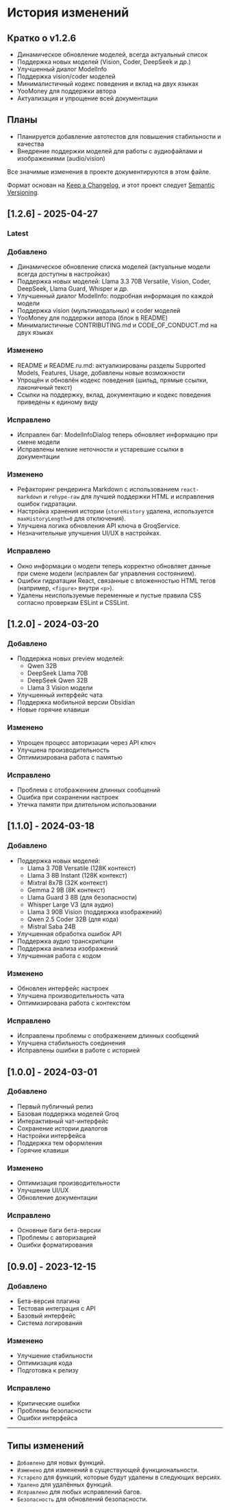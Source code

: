 # История изменений

## Кратко о v1.2.6
- Динамическое обновление моделей, всегда актуальный список
- Поддержка новых моделей (Vision, Coder, DeepSeek и др.)
- Улучшенный диалог ModelInfo
- Поддержка vision/coder моделей
- Минималистичный кодекс поведения и вклад на двух языках
- YooMoney для поддержки автора
- Актуализация и упрощение всей документации

## Планы
- Планируется добавление автотестов для повышения стабильности и качества
- Внедрение поддержки моделей для работы с аудиофайлами и изображениями (audio/vision)

Все значимые изменения в проекте документируются в этом файле.

Формат основан на [Keep a Changelog](https://keepachangelog.com/ru/1.0.0/),
и этот проект следует [Semantic Versioning](https://semver.org/lang/ru/).

## [1.2.6] - 2025-04-27

### Latest

### Добавлено

- Динамическое обновление списка моделей (актуальные модели всегда доступны в настройках)
- Поддержка новых моделей: Llama 3.3 70B Versatile, Vision, Coder, DeepSeek, Llama Guard, Whisper и др.
- Улучшенный диалог ModelInfo: подробная информация по каждой модели
- Поддержка vision (мультимодальных) и coder моделей
- YooMoney для поддержки автора (блок в README)
- Минималистичные CONTRIBUTING.md и CODE_OF_CONDUCT.md на двух языках

### Изменено

- README и README.ru.md: актуализированы разделы Supported Models, Features, Usage, добавлены новые возможности
- Упрощён и обновлён кодекс поведения (шильд, прямые ссылки, лаконичный текст)
- Ссылки на поддержку, вклад, документацию и кодекс поведения приведены к единому виду

### Исправлено

- Исправлен баг: ModelInfoDialog теперь обновляет информацию при смене модели
- Исправлены мелкие неточности и устаревшие ссылки в документации

### Изменено

- Рефакторинг рендеринга Markdown с использованием `react-markdown` и `rehype-raw` для лучшей поддержки HTML и исправления ошибок гидратации.
- Настройка хранения истории (`storeHistory` удалена, используется `maxHistoryLength=0` для отключения).
- Улучшена логика обновления API ключа в GroqService.
- Незначительные улучшения UI/UX в настройках.

### Исправлено

- Окно информации о модели теперь корректно обновляет данные при смене модели (исправлен баг управления состоянием).
- Ошибки гидратации React, связанные с вложенностью HTML тегов (например, `<figure>` внутри `<p>`).
- Удалены неиспользуемые переменные и пустые правила CSS согласно проверкам ESLint и CSSLint.

## [1.2.0] - 2024-03-20

### Добавлено

- Поддержка новых preview моделей:
  - Qwen 32B
  - DeepSeek Llama 70B
  - DeepSeek Qwen 32B
  - Llama 3 Vision модели
- Улучшенный интерфейс чата
- Поддержка мобильной версии Obsidian
- Новые горячие клавиши

### Изменено

- Упрощен процесс авторизации через API ключ
- Улучшена производительность
- Оптимизирована работа с памятью

### Исправлено

- Проблема с отображением длинных сообщений
- Ошибка при сохранении настроек
- Утечка памяти при длительном использовании

## [1.1.0] - 2024-03-18

### Добавлено

- Поддержка новых моделей:
  - Llama 3 70B Versatile (128K контекст)
  - Llama 3 8B Instant (128K контекст)
  - Mixtral 8x7B (32K контекст)
  - Gemma 2 9B (8K контекст)
  - Llama Guard 3 8B (для безопасности)
  - Whisper Large V3 (для аудио)
  - Llama 3 90B Vision (поддержка изображений)
  - Qwen 2.5 Coder 32B (для кода)
  - Mistral Saba 24B
- Улучшенная обработка ошибок API
- Поддержка аудио транскрипции
- Поддержка анализа изображений
- Улучшенная работа с кодом

### Изменено

- Обновлен интерфейс настроек
- Улучшена производительность чата
- Оптимизирована работа с контекстом

### Исправлено

- Исправлены проблемы с отображением длинных сообщений
- Улучшена стабильность соединения
- Исправлены ошибки в работе с историей

## [1.0.0] - 2024-03-01

### Добавлено

- Первый публичный релиз
- Базовая поддержка моделей Groq
- Интерактивный чат-интерфейс
- Сохранение истории диалогов
- Настройки интерфейса
- Поддержка тем оформления
- Горячие клавиши

### Изменено

- Оптимизация производительности
- Улучшение UI/UX
- Обновление документации

### Исправлено

- Основные баги бета-версии
- Проблемы с авторизацией
- Ошибки форматирования

## [0.9.0] - 2023-12-15

### Добавлено

- Бета-версия плагина
- Тестовая интеграция с API
- Базовый интерфейс
- Система логирования

### Изменено

- Улучшение стабильности
- Оптимизация кода
- Подготовка к релизу

### Исправлено

- Критические ошибки
- Проблемы безопасности
- Ошибки интерфейса

---

## Типы изменений

- `Добавлено` для новых функций.
- `Изменено` для изменений в существующей функциональности.
- `Устарело` для функций, которые будут удалены в следующих версиях.
- `Удалено` для удалённых функций.
- `Исправлено` для любых исправлений багов.
- `Безопасность` для обновлений безопасности.
